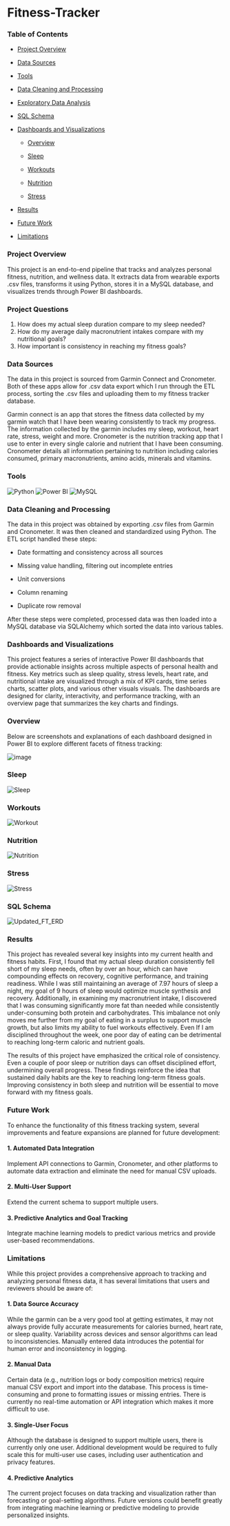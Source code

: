 # Fitness-Tracker

### Table of Contents

  - [Project Overview](#project-overview)
  - [Data Sources](#Data-Sources)
  - [Tools](#Tools)
  - [Data Cleaning and Processing](#Data-Cleaning-and-Processing)
  - [Exploratory Data Analysis](#Exploratory-Data-Analysis)
  - [SQL Schema](#SQL-Schema)
  - [Dashboards and Visualizations](#Dashboards-and-Visualizations)

    - [Overview](#Overview)

    - [Sleep](#Sleep)

    - [Workouts](#Workouts)

    - [Nutrition](#Nutrition)

    - [Stress](#Stress)
    
  - [Results](#Results)
  - [Future Work](#Future-Work)
  - [Limitations](#Limitations)

### Project Overview

This project is an end-to-end pipeline that tracks and analyzes personal fitness, nutrition, and wellness data. It extracts data from wearable exports .csv files, transforms it using Python, stores it in a MySQL database, and visualizes trends through Power BI dashboards.

### Project Questions

1. How does my actual sleep duration compare to my sleep needed?
2. How do my average daily macronutrient intakes compare with my nutritional goals?
3. How important is consistency in reaching my fitness goals?

### Data Sources

The data in this project is sourced from Garmin Connect and Cronometer. Both of these apps allow for .csv data export which I run through the ETL process, sorting the .csv files and uploading them to my fitness tracker database.

Garmin connect is an app that stores the fitness data collected by my garmin watch that I have been wearing consistently to track my progress. The information collected by the garmin includes my sleep, workout, heart rate, stress, weight and more. Cronometer is the nutrition tracking app that I use to enter in every single calorie and nutrient that I have been consuming. Cronometer details all information pertaining to nutrition including calories consumed, primary macronutrients, amino acids, minerals and vitamins. 

### Tools

![Python](https://img.shields.io/badge/Python-3.10-blue)
![Power BI](https://img.shields.io/badge/Power%20BI-Data%20Visualization-yellow)
![MySQL](https://img.shields.io/badge/MySQL-Relational%20Database-blue)
  
### Data Cleaning and Processing

The data in this project was obtained by exporting .csv files from Garmin and Cronometer. It was then cleaned and standardized using Python. The ETL script handled these steps:

- Date formatting and consistency across all sources

- Missing value handling, filtering out incomplete entries

- Unit conversions

- Column renaming

- Duplicate row removal

After these steps were completed, processed data was then loaded into a MySQL database via SQLAlchemy which sorted the data into various tables.

### Dashboards and Visualizations

This project features a series of interactive Power BI dashboards that provide actionable insights across multiple aspects of personal health and fitness. Key metrics such as sleep quality, stress levels, heart rate, and nutritional intake are visualized through a mix of KPI cards, time series charts, scatter plots, and various other visuals visuals. The dashboards are designed for clarity, interactivity, and performance tracking, with an overview page that summarizes the key charts and findings.

### Overview

Below are screenshots and explanations of each dashboard designed in Power BI to explore different facets of fitness tracking:

![image](https://github.com/user-attachments/assets/19f61038-9920-41e6-9887-ec8e2a7a4cf7)


### Sleep

![Sleep](https://github.com/user-attachments/assets/ef9b8054-2822-4bb7-a391-7fc0b4c20065)


### Workouts

![Workout](https://github.com/user-attachments/assets/c80a78c6-a5ba-4051-8cde-7a2b37c3e7e5)


### Nutrition

![Nutrition](https://github.com/user-attachments/assets/479f17af-e935-41d3-911a-ab2d975e649f)


### Stress

![Stress](https://github.com/user-attachments/assets/21315406-ca71-41b2-968f-b9e6521e074b)


### SQL Schema

![Updated_FT_ERD](https://github.com/user-attachments/assets/539373e2-2d7b-4165-b345-3b613c2cb674)


### Results

This project has revealed several key insights into my current health and fitness habits. First, I found that my actual sleep duration consistently fell short of my sleep needs, often by over an hour, which can have compounding effects on recovery, cognitive performance, and training readiness. While I was still maintaining an average of 7.97 hours of sleep a night, my goal of 9 hours of sleep would optimize muscle synthesis and recovery. Additionally, in examining my macronutrient intake, I discovered that I was consuming significantly more fat than needed while consistently under-consuming both protein and carbohydrates. This imbalance not only moves me further from my goal of eating in a surplus to support muscle growth, but also limits my ability to fuel workouts effectively. Even If I am disciplined throughout the week, one poor day of eating can be detrimental to reaching long-term caloric and nutrient goals.

The results of this project have emphasized the critical role of consistency. Even a couple of poor sleep or nutrition days can offset disciplined effort, undermining overall progress. These findings reinforce the idea that sustained daily habits are the key to reaching long-term fitness goals. Improving consistency in both sleep and nutrition will be essential to move forward with my fitness goals.

### Future Work

To enhance the functionality of this fitness tracking system, several improvements and feature expansions are planned for future development:

#### 1. Automated Data Integration

Implement API connections to Garmin, Cronometer, and other platforms to automate data extraction and eliminate the need for manual CSV uploads.

#### 2. Multi-User Support

Extend the current schema to support multiple users.

#### 3. Predictive Analytics and Goal Tracking

Integrate machine learning models to predict various metrics and provide user-based recommendations.

### Limitations

While this project provides a comprehensive approach to tracking and analyzing personal fitness data, it has several limitations that users and reviewers should be aware of:

#### 1. Data Source Accuracy

While the garmin can be a very good tool at getting estimates, it may not always provide fully accurate measurements for calories burned, heart rate, or sleep quality. Variability across devices and sensor algorithms can lead to inconsistencies. Manually entered data introduces the potential for human error and inconsistency in logging.

#### 2. Manual Data

Certain data (e.g., nutrition logs or body composition metrics) require manual CSV export and import into the database. This process is time-consuming and prone to formatting issues or missing entries. There is currently no real-time automation or API integration which makes it more difficult to use.

#### 3. Single-User Focus

Although the database is designed to support multiple users, there is currently only one user. Additional development would be required to fully scale this for multi-user use cases, including user authentication and privacy features.

#### 4. Predictive Analytics

The current project focuses on data tracking and visualization rather than forecasting or goal-setting algorithms. Future versions could benefit greatly from integrating machine learning or predictive modeling to provide personalized insights.

